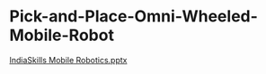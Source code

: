 # Pick-and-Place-Omni-Wheeled-Mobile-Robot
[IndiaSkills Mobile Robotics.pptx](https://github.com/omg0809/Pick-and-Place-Omni-Wheeled-Mobile-Robot/files/10430401/IndiaSkills.Mobile.Robotics.pptx)
